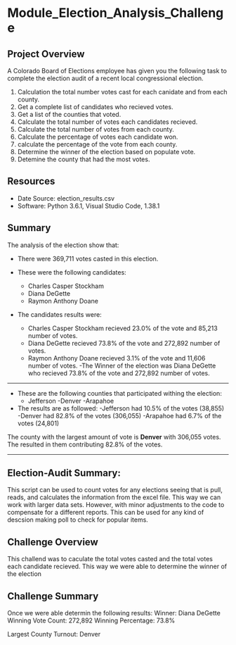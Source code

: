 # Module_Election_Analysis_Challenge

## Project Overview
A Colorado Board of Elections employee has given you the following task to complete the election audit of a recent local congressional election.

1. Calculation the total number votes cast for each canidate and from each county.
2. Get a complete list of candidates who recieved votes.
3. Get a list of the counties that voted.
4. Calculate the total number of votes each candidates recieved.
5. Calculate the total number of votes from each county.
6. Calculate the percentage of votes each candidate won.
7. calculate the percentage of the vote from each county.
9. Determine the winner of the election based on populate vote.
10. Detemine the county that had the most votes.

## Resources
- Date Source: election_results.csv
- Software: Python 3.6.1, Visual Studio Code, 1.38.1

## Summary
The analysis of the election show that:
- There were 369,711 votes casted in this election.
- These were the following candidates:
    - Charles Casper Stockham
    - Diana DeGette
    - Raymon Anthony Doane

- The candidates results were:
    - Charles Casper Stockham recieved 23.0% of the vote and 85,213 number of votes.
    - Diana DeGette recieved 73.8% of the vote and 272,892 number of votes.
    - Raymon Anthony Doane recieved 3.1% of the vote and 11,606 number of votes.
-The Winner of the election was Diana DeGette who recieved 73.8% of the vote and 272,892 number of votes.
---
- These are the following counties that participated withing the election:
    - Jefferson
    -Denver
    -Arapahoe
- The results are as followed:
    -Jefferson had 10.5% of the votes (38,855)
    -Denver had 82.8% of the votes  (306,055)
    -Arapahoe had 6.7% of the votes  (24,801)
    
The county with the largest amount of vote is **Denver** with 306,055 votes. The resulted in them contributing 82.8% of the votes.

---

## Election-Audit Summary:
This script can be used to count votes for any elections seeing that is pull, reads, and calculates the information from the excel file. This way we can work with larger data sets. However, with minor adjustments to the code to compensate for a different reports. This can be used for any kind of descsion making poll to check for popular items.


## Challenge Overview
This challend was to caculate the total votes casted and the total votes each candidate recieved. This way we were able to determine the winner of the election
## Challenge Summary
Once we were able determin the following results:
Winner: Diana DeGette
Winning Vote Count: 272,892
Winning Percentage: 73.8%

Largest County Turnout: Denver
